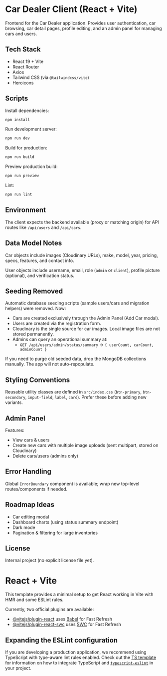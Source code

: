 # Car Dealer Client (React + Vite)
Frontend for the Car Dealer application. Provides user authentication, car browsing, car detail pages, profile editing, and an admin panel for managing cars and users.
## Tech Stack
- React 19 + Vite
- React Router
- Axios
- Tailwind CSS (via `@tailwindcss/vite`)
- Heroicons
## Scripts
Install dependencies:
```bash
npm install
```

Run development server:
```bash
npm run dev
```

Build for production:
```bash
npm run build
```

Preview production build:
```bash
npm run preview
```

Lint:
```bash
npm run lint
```

## Environment

The client expects the backend available (proxy or matching origin) for API routes like `/api/users` and `/api/cars`.

## Data Model Notes

Car objects include images (Cloudinary URLs), make, model, year, pricing, specs, features, and contact info.

User objects include username, email, role (`admin` or `client`), profile picture (optional), and verification status.

## Seeding Removed

Automatic database seeding scripts (sample users/cars and migration helpers) were removed. Now:

- Cars are created exclusively through the Admin Panel (Add Car modal).
- Users are created via the registration form.
- Cloudinary is the single source for car images. Local image files are not stored permanently.
- Admins can query an operational summary at:
	- `GET /api/users/admin/status/summary` → `{ userCount, carCount, adminCount }`

If you need to purge old seeded data, drop the MongoDB collections manually. The app will not auto-repopulate.

## Styling Conventions

Reusable utility classes are defined in `src/index.css` (`btn-primary`, `btn-secondary`, `input-field`, `label`, `card`). Prefer these before adding new variants.

## Admin Panel

Features:
- View cars & users
- Create new cars with multiple image uploads (sent multipart, stored on Cloudinary)
- Delete cars/users (admins only)

## Error Handling

Global `ErrorBoundary` component is available; wrap new top-level routes/components if needed.

## Roadmap Ideas

- Car editing modal
- Dashboard charts (using status summary endpoint)
- Dark mode
- Pagination & filtering for large inventories

## License

Internal project (no explicit license file yet).
# React + Vite

This template provides a minimal setup to get React working in Vite with HMR and some ESLint rules.

Currently, two official plugins are available:

- [@vitejs/plugin-react](https://github.com/vitejs/vite-plugin-react/blob/main/packages/plugin-react) uses [Babel](https://babeljs.io/) for Fast Refresh
- [@vitejs/plugin-react-swc](https://github.com/vitejs/vite-plugin-react/blob/main/packages/plugin-react-swc) uses [SWC](https://swc.rs/) for Fast Refresh

## Expanding the ESLint configuration

If you are developing a production application, we recommend using TypeScript with type-aware lint rules enabled. Check out the [TS template](https://github.com/vitejs/vite/tree/main/packages/create-vite/template-react-ts) for information on how to integrate TypeScript and [`typescript-eslint`](https://typescript-eslint.io) in your project.
